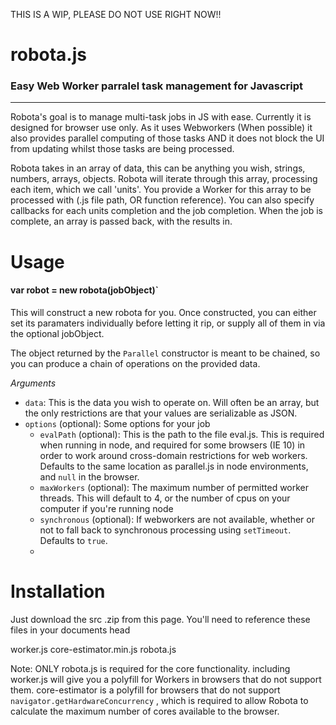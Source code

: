 THIS IS A WIP, PLEASE DO NOT USE RIGHT NOW!!

robota.js
===========

### Easy Web Worker parralel task management for Javascript
*******

Robota's goal is to manage multi-task jobs in JS with ease. Currently it is designed for browser use only. As it uses Webworkers (When possible) it also provides parallel computing of those tasks AND it does not block the UI from updating whilst those tasks are being processed.

Robota takes in an array of data, this can be anything you wish, strings, numbers, arrays, objects. Robota will iterate through this array, processing each item, which we call 'units'. You provide a Worker for this array to be processed with (.js file path, OR function reference). You can also specify callbacks for each units completion and the job completion. When the job is complete, an array is passed back, with the results in.

# Usage

#### var robot = new robota(jobObject)`
This will construct a new robota for you. Once constructed, you can either set its paramaters individually before letting it rip, or supply all of them in via the optional jobObject.



The object returned by the `Parallel` constructor is meant to be chained, so you can produce a chain of 
operations on the provided data.

*Arguments*
* `data`: This is the data you wish to operate on. Will often be an array, but the only restrictions are that your values are serializable as JSON.
* `options` (optional): Some options for your job
  * `evalPath` (optional): This is the path to the file eval.js. This is required when running in node, and required for some browsers (IE 10) in order to work around cross-domain restrictions for web workers. Defaults to the same location as parallel.js in node environments, and `null` in the browser.
  * `maxWorkers` (optional): The maximum number of permitted worker threads. This will default to 4, or the number of cpus on your computer if you're running node
  * `synchronous` (optional): If webworkers are not available, whether or not to fall back to synchronous processing using `setTimeout`. Defaults to `true`.
  * 
# Installation
Just download the src .zip from this page. You'll need to reference these files in your documents head

worker.js
core-estimator.min.js
robota.js

Note: ONLY robota.js is required for the core functionality. including worker.js will give you a polyfill for Workers in browsers that do not support them. core-estimator is a polyfill for browsers that do not support `navigator.getHardwareConcurrency` , which is required to allow Robota to calculate the maximum number of cores available to the browser.


